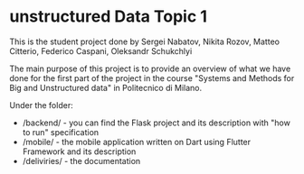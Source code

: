 # unstructured Data Topic 1

This is the student project done by Sergei Nabatov, Nikita Rozov, Matteo Citterio, Federico Caspani, Oleksandr Schukchlyi

The main purpose of this project is to provide an overview of what we have done for the first part of the project in the course "Systems and Methods for Big and Unstructured data" in Politecnico di Milano.

Under the folder:
- /backend/ - you can find the Flask project and its description with "how to run" specification
- /mobile/ - the mobile application written on Dart using Flutter Framework and its description
- /deliviries/ - the documentation

